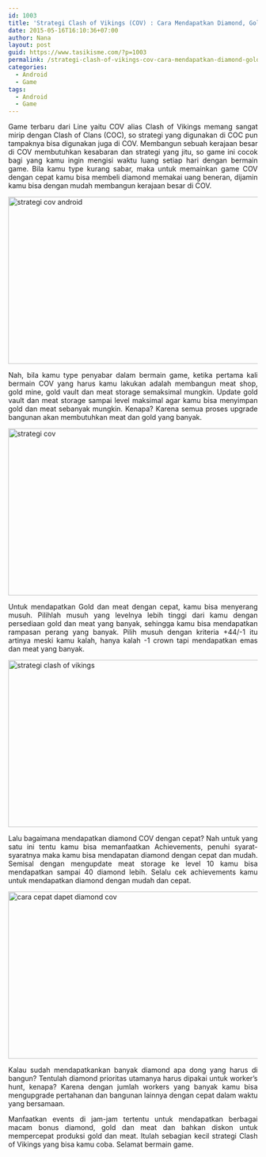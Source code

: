 ```yaml
---
id: 1003
title: 'Strategi Clash of Vikings (COV) : Cara Mendapatkan Diamond, Gold dan Meat dengan Cepat'
date: 2015-05-16T16:10:36+07:00
author: Nana
layout: post
guid: https://www.tasikisme.com/?p=1003
permalink: /strategi-clash-of-vikings-cov-cara-mendapatkan-diamond-gold-dan-meat-dengan-cepat/
categories:
  - Android
  - Game
tags:
  - Android
  - Game
---
```

<p style="text-align: justify;">
  Game terbaru dari Line yaitu COV alias Clash of Vikings memang sangat mirip dengan Clash of Clans (COC), so strategi yang digunakan di COC pun tampaknya bisa digunakan juga di COV. Membangun sebuah kerajaan besar di COV membutuhkan kesabaran dan strategi yang jitu, so game ini cocok bagi yang kamu ingin mengisi waktu luang setiap hari dengan bermain game. Bila kamu type kurang sabar, maka untuk memainkan game COV dengan cepat kamu bisa membeli diamond memakai uang beneran, dijamin kamu bisa dengan mudah membangun kerajaan besar di COV.
</p>

<!--more-->

<p style="text-align: justify;">
  <img loading="lazy" class="aligncenter" src="https://2.bp.blogspot.com/-spBDCMNCH-4/VVdq079n_PI/AAAAAAAAFYM/Gw8yEVLR6Zc/s1600/strategi-clash-of-vikings-4.png" alt="strategi cov android" width="560" height="337" />
</p>

<p style="text-align: justify;">
  Nah, bila kamu type penyabar dalam bermain game, ketika pertama kali bermain COV yang harus kamu lakukan adalah membangun meat shop, gold mine, gold vault dan meat storage semaksimal mungkin. Update gold vault dan meat storage sampai level maksimal agar kamu bisa menyimpan gold dan meat sebanyak mungkin. Kenapa? Karena semua proses upgrade bangunan akan membutuhkan meat dan gold yang banyak.
</p>

<p style="text-align: justify;">
  <img loading="lazy" class="aligncenter" src="https://3.bp.blogspot.com/-GzpUf1B5DZs/VVdqyyR8X0I/AAAAAAAAFX0/dtUZL6X3ivI/s1600/strategi-clash-of-vikings-1.png" alt="strategi cov" width="560" height="337" />
</p>

<p style="text-align: justify;">
  Untuk mendapatkan Gold dan meat dengan cepat, kamu bisa menyerang musuh. Pilihlah musuh yang levelnya lebih tinggi dari kamu dengan persediaan gold dan meat yang banyak, sehingga kamu bisa mendapatkan rampasan perang yang banyak. Pilih musuh dengan kriteria +44/-1 itu artinya meski kamu kalah, hanya kalah -1 crown tapi mendapatkan emas dan meat yang banyak.
</p>

<p style="text-align: justify;">
  <img loading="lazy" class="aligncenter" src="https://1.bp.blogspot.com/-dLkCfxtJOmI/VVdqz6ycP3I/AAAAAAAAFX8/wJov2XDbFcM/s1600/strategi-clash-of-vikings-2.png" alt="strategi clash of vikings" width="560" height="337" />
</p>

<p style="text-align: justify;">
  Lalu bagaimana mendapatkan diamond COV dengan cepat? Nah untuk yang satu ini tentu kamu bisa memanfaatkan Achievements, penuhi syarat-syaratnya maka kamu bisa mendapatan diamond dengan cepat dan mudah. Semisal dengan mengupdate meat storage ke level 10 kamu bisa mendapatkan sampai 40 diamond lebih. Selalu cek achievements kamu untuk mendapatkan diamond dengan mudah dan cepat.
</p>

<p style="text-align: justify;">
  <img loading="lazy" class="aligncenter" src="https://4.bp.blogspot.com/-oVJ56dFFsUs/VVdq0FlRc4I/AAAAAAAAFYA/llOdMrCA4Ec/s1600/strategi-clash-of-vikings-3.png" alt="cara cepat dapet diamond cov" width="560" height="337" />
</p>

<p style="text-align: justify;">
  Kalau sudah mendapatkankan banyak diamond apa dong yang harus di bangun? Tentulah diamond prioritas utamanya harus dipakai untuk worker’s hunt, kenapa? Karena dengan jumlah workers yang banyak kamu bisa mengupgrade pertahanan dan bangunan lainnya dengan cepat dalam waktu yang bersamaan.
</p>

<p style="text-align: justify;">
  Manfaatkan events di jam-jam tertentu untuk mendapatkan berbagai macam bonus diamond, gold dan meat dan bahkan diskon untuk mempercepat produksi gold dan meat. Itulah sebagian kecil strategi Clash of Vikings yang bisa kamu coba. Selamat bermain game.
</p>